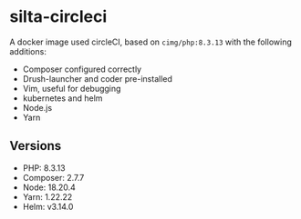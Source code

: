 # silta-circleci
A docker image used circleCI, based on `cimg/php:8.3.13` with the following additions:

- Composer configured correctly
- Drush-launcher and coder pre-installed
- Vim, useful for debugging
- kubernetes and helm
- Node.js
- Yarn

## Versions
- PHP: 8.3.13
- Composer: 2.7.7
- Node: 18.20.4
- Yarn: 1.22.22
- Helm: v3.14.0
